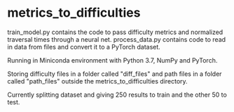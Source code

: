 # metrics_to_difficulties
train_model.py contains the code to pass difficulty metrics and normalized traversal times through a neural net.
process_data.py contains code to read in data from files and convert it to a PyTorch dataset.

Running in Miniconda environment with Python 3.7, NumPy and PyTorch.

Storing difficulty files in a folder called "diff_files" and path files in a folder called "path_files" outside the metrics_to_difficulties directory.

Currently splitting dataset and giving 250 results to train and the other 50 to test.
